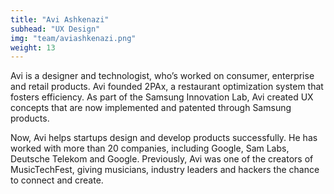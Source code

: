 ```yaml
---
title: "Avi Ashkenazi"
subhead: "UX Design"
img: "team/aviashkenazi.png"
weight: 13
---
```

Avi is a designer and technologist, who’s worked on consumer, enterprise and retail products. Avi founded 2PAx, a restaurant optimization system that fosters efficiency. As part of the Samsung Innovation Lab, Avi created UX concepts that are now implemented and patented through Samsung products.


Now, Avi helps startups design and develop products successfully. He has worked with more than 20 companies, including Google, Sam Labs, Deutsche Telekom and Google. Previously, Avi was one of the creators of MusicTechFest, giving musicians, industry leaders and hackers the chance to connect and create.
